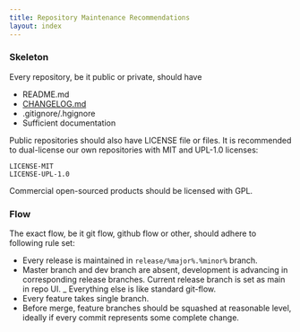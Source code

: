 ```yaml
---
title: Repository Maintenance Recommendations
layout: index
---
```


### Skeleton

Every repository, be it public or private, should have

- README.md
- [CHANGELOG.md](https://keepachangelog.com)
- .gitignore/.hgignore
- Sufficient documentation

Public repositories should also have LICENSE file or files. It is 
recommended to dual-license our own repositories with MIT and UPL-1.0 
licenses:

```
LICENSE-MIT
LICENSE-UPL-1.0
```

Commercial open-sourced products should be licensed with GPL.

### Flow

The exact flow, be it git flow, github flow or other, should adhere
to following rule set:

- Every release is maintained in `release/%major%.%minor%` branch.
- Master branch and dev branch are absent, development is advancing in 
corresponding release branches. Current release branch is set as main in
repo UI.
_ Everything else is like standard git-flow.
- Every feature takes single branch.
- Before merge, feature branches should be squashed at reasonable
level, ideally if every commit represents some complete change.
